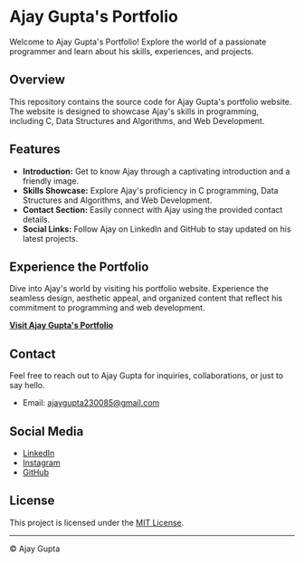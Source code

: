 # Ajay Gupta's Portfolio

Welcome to Ajay Gupta's Portfolio! Explore the world of a passionate programmer and learn about his skills, experiences, and projects.

## Overview

This repository contains the source code for Ajay Gupta's portfolio website. The website is designed to showcase Ajay's skills in programming, including C, Data Structures and Algorithms, and Web Development.

## Features

- **Introduction:** Get to know Ajay through a captivating introduction and a friendly image.
- **Skills Showcase:** Explore Ajay's proficiency in C programming, Data Structures and Algorithms, and Web Development.
- **Contact Section:** Easily connect with Ajay using the provided contact details.
- **Social Links:** Follow Ajay on LinkedIn and GitHub to stay updated on his latest projects.

## Experience the Portfolio

Dive into Ajay's world by visiting his portfolio website. Experience the seamless design, aesthetic appeal, and organized content that reflect his commitment to programming and web development.

**[Visit Ajay Gupta's Portfolio](https://shivoham8.github.io/CSS-My-Site/)**

## Contact

Feel free to reach out to Ajay Gupta for inquiries, collaborations, or just to say hello.

- Email: [ajaygupta230085@gmail.com](mailto:ajaygupta230085@gmail.com)

## Social Media

- [LinkedIn](https://www.linkedin.com/in/ajay-gupta-304962208)
- [Instagram](https://www.instagram.com/ajaygupta.__/)
- [GitHub](https://github.com/shivoham8)

## License

This project is licensed under the [MIT License](LICENSE).

---

© Ajay Gupta

